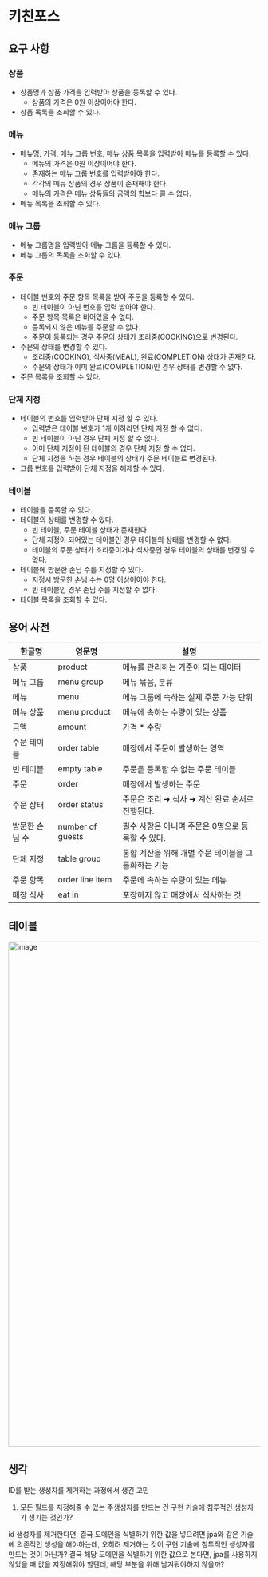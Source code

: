 # 키친포스

## 요구 사항

### 상품

- 상품명과 상품 가격을 입력받아 상품을 등록할 수 있다.
    - 상품의 가격은 0원 이상이어야 한다.
- 상품 목록을 조회할 수 있다.

### 메뉴

- 메뉴명, 가격, 메뉴 그룹 번호, 메뉴 상품 목록을 입력받아 메뉴를 등록할 수 있다.
    - 메뉴의 가격은 0원 이상이어야 한다.
    - 존재하는 메뉴 그룹 번호를 입력받아야 한다.
    - 각각의 메뉴 상품의 경우 상품이 존재해야 한다.
    - 메뉴의 가격은 메뉴 상품들의 금액의 합보다 클 수 없다.
- 메뉴 목록을 조회할 수 있다.

### 메뉴 그룹

- 메뉴 그룹명을 입력받아 메뉴 그룹을 등록할 수 있다.
- 메뉴 그룹의 목록을 조회할 수 있다.

### 주문

- 테이블 번호와 주문 항목 목록을 받아 주문을 등록할 수 있다.
    - 빈 테이블이 아닌 번호를 입력 받아야 한다.
    - 주문 항목 목록은 비어있을 수 없다.
    - 등록되지 않은 메뉴를 주문할 수 없다.
    - 주문이 등록되는 경우 주문의 상태가 조리중(COOKING)으로 변경된다.
- 주문의 상태를 변경할 수 있다.
    - 조리중(COOKING), 식사중(MEAL), 완료(COMPLETION) 상태가 존재한다.
    - 주문의 상태가 이미 완료(COMPLETION)인 경우 상태를 변경할 수 없다.
- 주문 목록을 조회할 수 있다.

### 단체 지정

- 테이블의 번호를 입력받아 단체 지정 할 수 있다.
    - 입력받은 테이블 번호가 1개 이하라면 단체 지정 할 수 없다.
    - 빈 테이블이 아닌 경우 단체 지정 할 수 없다.
    - 이미 단체 지정이 된 테이블의 경우 단체 지정 할 수 없다.
    - 단체 지정을 하는 경우 테이블의 상태가 주문 테이블로 변경된다.
- 그룹 번호를 입력받아 단체 지정을 해제할 수 있다.

### 테이블

- 테이블을 등록할 수 있다.
- 테이블의 상태를 변경할 수 있다.
    - 빈 테이블, 주문 테이블 상태가 존재한다.
    - 단체 지정이 되어있는 테이블인 경우 테이블의 상태를 변경할 수 없다.
    - 테이블의 주문 상태가 조리중이거나 식사중인 경우 테이블의 상태를 변경할 수 없다.
- 테이블에 방문한 손님 수를 지정할 수 있다.
    - 지정시 방문한 손님 수는 0명 이상이어야 한다.
    - 빈 테이블인 경우 손님 수를 지정할 수 없다.
- 테이블 목록을 조회할 수 있다.

## 용어 사전

| 한글명      | 영문명              | 설명                            |
|----------|------------------|-------------------------------|
| 상품       | product          | 메뉴를 관리하는 기준이 되는 데이터           |
| 메뉴 그룹    | menu group       | 메뉴 묶음, 분류                     |
| 메뉴       | menu             | 메뉴 그룹에 속하는 실제 주문 가능 단위        |
| 메뉴 상품    | menu product     | 메뉴에 속하는 수량이 있는 상품             |
| 금액       | amount           | 가격 * 수량                       |
| 주문 테이블   | order table      | 매장에서 주문이 발생하는 영역              |
| 빈 테이블    | empty table      | 주문을 등록할 수 없는 주문 테이블           |
| 주문       | order            | 매장에서 발생하는 주문                  |
| 주문 상태    | order status     | 주문은 조리 ➜ 식사 ➜ 계산 완료 순서로 진행된다. |
| 방문한 손님 수 | number of guests | 필수 사항은 아니며 주문은 0명으로 등록할 수 있다. |
| 단체 지정    | table group      | 통합 계산을 위해 개별 주문 테이블을 그룹화하는 기능 |
| 주문 항목    | order line item  | 주문에 속하는 수량이 있는 메뉴             |
| 매장 식사    | eat in           | 포장하지 않고 매장에서 식사하는 것           |

## 테이블

<img width="1011" alt="image" src="https://github.com/greeng00se/greeng00se.github.io/assets/58586537/1c2a352e-bed7-4c0f-89ed-8d6d31487b9c">

## 생각

ID를 받는 생성자를 제거하는 과정에서 생긴 고민

1. 모든 필드를 지정해줄 수 있는 주생성자를 만드는 건 구현 기술에 침투적인 생성자가 생기는 것인가?

id 생성자를 제거한다면, 결국 도메인을 식별하기 위한 값을 넣으려면 jpa와 같은 기술에 의존적인 생성을 해야하는데, 오히려 제거하는 것이 구현 기술에 침투적인 생성자를 만드는 것이 아닌가?
결국 해당 도메인을 식별하기 위한 값으로 본다면, jpa를 사용하지 않았을 때 값을 지정해줘야 할텐데, 해당 부분을 위해 남겨둬야하지 않을까?
